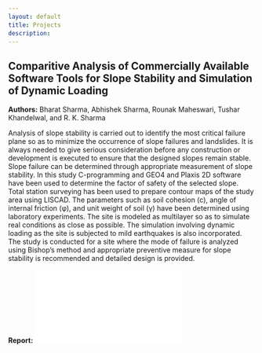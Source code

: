 ```yaml
---
layout: default
title: Projects 
description: 
---
```


## Comparitive Analysis of Commercially Available Software Tools for Slope Stability and Simulation of Dynamic Loading

**Authors:** Bharat Sharma, Abhishek Sharma, Rounak Maheswari, Tushar Khandelwal, and R. K. Sharma <br>

Analysis of slope stability is carried out to identify the most critical failure plane so as to minimize the occurrence of slope failures and landslides. It is always needed to give serious consideration before any construction or development is executed to ensure that the designed slopes remain stable. Slope failure can be determined through appropriate measurement of slope stability. In this study C-programming and GEO4 and Plaxis 2D software have been used to determine the factor of safety of the selected slope. Total station surveying has been used to prepare contour maps of the study area using LISCAD. The parameters such as soil cohesion (c), angle of internal friction (φ), and unit weight of soil (γ) have been determined using laboratory experiments. The site is modeled as multilayer so as to simulate real conditions as close as possible. The simulation involving dynamic loading as the site is subjected to mild earthquakes is also incorporated. The study is conducted for a site where the mode of failure is analyzed using Bishop’s method and appropriate preventive measure for slope stability is recommended and detailed design is provided.

**Report:** ![UG Major Project 1 (2011)](papers/UG_Major_1.pdf) <br>

<!---
## Spectral Synthesis for Geostationary Satellite-to-Satellite Translation

![alt text](assets/images/image-to-image-sensors.png "Logo Title Text 1")

**Authors:** Thomas Vandal, Daniel McDuff, Weile Wang, Kate Duffy, Andrew Michaelis, and Rama Nemani <br>
**Abstract:** Earth-observing satellites carrying multispectral sensors are widely used to monitor the physical and biological states of the atmosphere, land, and oceans. These satellites have different vantage points above the Earth and different spectral imaging bands resulting in inconsistent imagery from one to another. This presents challenges in building downstream applications. What if we could generate synthetic bands for existing satellites from the union of all domains? We tackle the problem of generating synthetic spectral imagery for multispectral sensors as an unsupervised image-to-image translation problem modeled with a variational autoencoder (VAE) and generative adversarial network (GAN) architecture. Our approach introduces a novel shared spectral reconstruction loss to constrain the high-dimensional feature space of multispectral images. Simulated experiments performed by dropping one or more spectral bands show that cross-domain reconstruction outperforms measurements obtained from a second vantage point. Our proposed approach enables the synchronization of multispectral data and provides a basis for more homogeneous remote sensing datasets. <br>
**Journal Publication:** [IEEE Transactions on Geoscience and Remote Sensing (TGRS)](https://ieeexplore.ieee.org/document/9462910) <br>
**Code:** [https://github.com/tjvandal/unsupervised-spectral-synthesis](https://github.com/tjvandal/unsupervised-spectral-synthesis)

<hr>

## Temporal Interpolation of Geostationary Satellite Imagery With Optical Flow
 
<center><iframe width="560" height="315" src="https://www.youtube.com/embed/NeMXPQw3CJU?controls=0" frameborder="0" allow="accelerometer; autoplay; encrypted-media; gyroscope;" allowfullscreen></iframe></center> <br>
**DeepSpatial 2020 Best Spotlight Presentation** <br>
**Authors:** Thomas Vandal & Rama Nemani <br>
**Abstract:** Applications of satellite data in areas such as weather tracking and modeling, ecosystem monitoring, wildfire detection, and landcover change are heavily dependent on the trade-offs related to the spatial, spectral and temporal resolutions of the observations. For instance, geostationary weather tracking satellites are designed to take hemispherical snapshots many times throughout the day but sensor hardware limits data collection. In this work we tackle this limitation by developing a method for temporal upsampling of multi-spectral satellite imagery using optical flow video interpolation deep convolutional neural networks. The presented model, extends Super SloMo (SSM) from single optical flow estimates to multichannel where flows are computed per wavelength band. We apply this technique on up to 8 multispectral bands of GOES-R/Advanced Baseline Imager mesoscale dataset to temporally enhance full disk hemispheric snapshots from 15 minutes to 1 minute. Through extensive experimentation with a multi-terabyte dataset, we show SSM greatly outperforms the linear interpolation baseline and that multichannel optical flows improves performance on GOES/ABI. Furthermore, we discuss challenges and open questions related to temporal interpolation of multispectral geostationary satellite imagery. <br>
**Journal Publication:** [IEEE Transactions in Neural Networks and Learning Systems (TNNLS))](https://ieeexplore.ieee.org/document/9511282) (2021). <br>
**Workshop Publication:** [1st ACM SIGKDD Workshop on Deep Learning for Spatiotemporal Data, Applications, and Systems](http://mason.gmu.edu/~lzhao9/venues/DeepSpatial2020/), (2020).
**Code:** [https://github.com/tjvandal/geostationary-superslomo](https://github.com/tjvandal/geostationary-superslomo)

<hr>

## Quantifying Uncertainty in Discrete-Continuous and Skewed Data with Bayesian Deep Learning 

![alt text](assets/images/kdd2018-uq-intervals.png "Logo Title Text 1")

**KDD 2018 - Research Track** <br>
**Authors:** Thomas Vandal, Evan Kodra, Sangram Ganguly, Jennifer Dy, Rama Nemani, & Auroop Ganguly <br>
**Abstract:** Deep Learning (DL) methods have been transforming computer vision with innovative adaptations to other domains including climate change. For DL to pervade Science and Engineering (S&EE) applications where risk management is a core component, well-characterized uncertainty estimates must accompany predictions. However, S&E observations and model-simulations often follow heavily skewed distributions and are not well modeled with DL approaches, since they usually optimize a Gaussian, or Euclidean, likelihood loss. Recent developments in Bayesian Deep Learning (BDL), which attempts to capture uncertainties from noisy observations, aleatoric, and from unknown model parameters, epistemic, provide us a foundation. Here we present a discrete-continuous BDL model with Gaussian and lognormal likelihoods for uncertainty quantification (UQ). We demonstrate the approach by developing UQ estimates on “DeepSD’‘, a super-resolution based DL model for Statistical Downscaling (SD) in climate applied to precipitation, which follows an extremely skewed distribution. We find that the discrete-continuous models outperform a basic Gaussian distribution in terms of predictive accuracy and uncertainty calibration. Furthermore, we find that the lognormal distribution, which can handle skewed distributions, produces quality uncertainty estimates at the extremes. Such results may be important across S&E, as well as other domains such as finance and economics, where extremes are often of significant interest. Furthermore, to our knowledge, this is the first UQ model in SD where both aleatoric and epistemic uncertainties are characterized. <br>
**Conference Publication:** [24rd ACM SIGKDD Conference on Knowledge Discovery and Data Mining](https://www.kdd.org/kdd2018/accepted-papers/view/quantifying-uncertainty-in-discrete-continuous-and-skewed-data-with-bayesia) <br>
**Code:** [https://github.com/tjvandal/discrete-continuous-bdl](https://github.com/tjvandal/discrete-continuous-bdl)

<hr>

## DeepSD: Generating high resolution climate change projections through single image super-Resolution <br>

![test image size](assets/images/deepsd-network.png){:width="72%"}
![test image size](assets/images/deepsd-lr-hr.png){:width="26%"}

**KDD 2017 - Applied Data Science Track - Runner-up BEST PAPER** <br>
**Authors:** Thomas Vandal, Evan Kodra, Sangram Ganguly, Andy Michaelis, Rama Nemani, and Auroop Ganguly <br>
**Abstract:** The impacts of climate change are felt by most critical systems, such as infrastructure, ecological systems, and power-plants. However, contemporary Earth System Models (ESM) are run at spatial resolutions too coarse for assessing effects this localized. Local scale projections can be obtained using statistical downscaling, a technique which uses historical climate observations to learn a low-resolution to high-resolution mapping. Depending on statistical modeling choices, downscaled projections have been shown to vary significantly terms of accuracy and reliability. The spatio-temporal nature of the climate system motivates the adaptation of super-resolution image processing techniques to statistical downscaling. In our work, we present DeepSD, a generalized stacked super resolution convolutional neural network (SRCNN) framework for statistical downscaling of climate variables. DeepSD augments SRCNN with multi-scale input channels to maximize predictability in statistical downscaling. We provide a comparison with Bias Correction Spatial Disaggregation as well as three Automated-Statistical Downscaling approaches in downscaling daily precipitation from 1 degree (~100km) to 1/8 degrees (~12.5km) over the Continental United States. Furthermore, a framework using the NASA Earth Exchange (NEX) platform is discussed for downscaling more than 20 ESM models with multiple emission scenarios.<br>
**Conference Publication:** [23rd ACM SIGKDD Conference on Knowledge Discovery and Data Mining](https://www.kdd.org/kdd2017/papers/view/deepsd-generating-high-resolution-climate-change-projections-through-single)<br>
**Code:** [https://github.com/tjvandal/deepsd](https://github.com/tjvandal/deepsd)

-->